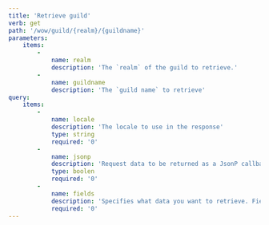 ```yaml
---
title: 'Retrieve guild'
verb: get
path: '/wow/guild/{realm}/{guildname}'
parameters:
    items:
        -
            name: realm
            description: 'The `realm` of the guild to retrieve.'
        -
            name: guildname
            description: 'The `guild name` to retrieve'
query:
    items:
        -
            name: locale
            description: 'The locale to use in the response'
            type: string
            required: '0'
        -
            name: jsonp
            description: 'Request data to be returned as a JsonP callback'
            type: boolen
            required: '0'
        -
            name: fields
            description: 'Specifies what data you want to retrieve. Fields can be includes as a `,` separated list. Valid choices are `achievements`, `challenge`,  `members`, `news`.'
            required: '0'
---
```


